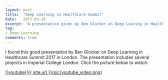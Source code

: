 ```yaml
---
layout: post
title:  "Deep Learning in Healthcare Summit"
date:   2017-03-16
excerpt: "A presentation given by Ben Glocker on Deep Learing in Healthcare Summit 2017 in London, which is about deep learning in medical image analysis"
tag:
- Deep Learning
comments: true
---
```


I found this good presentation by Ben Glocker on Deep Learning in Healthcare Summit 2017 in London. The presentation includes several projects in Imperial College London. Click the picture below to watch.

[![youtube]({{ site.url }}/pic/youtube_video.png)](https://youtu.be/2_Jv11VpOF4 "Deep Learning in Medical Imaging")


